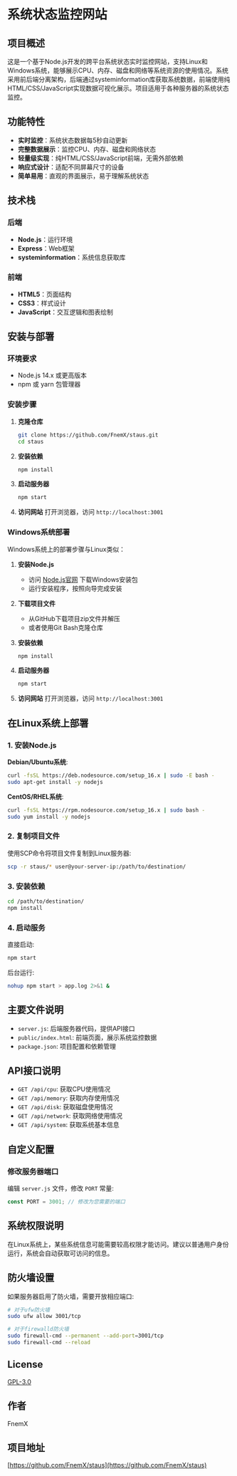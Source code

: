 # 系统状态监控网站

## 项目概述
这是一个基于Node.js开发的跨平台系统状态实时监控网站，支持Linux和Windows系统，能够展示CPU、内存、磁盘和网络等系统资源的使用情况。系统采用前后端分离架构，后端通过systeminformation库获取系统数据，前端使用纯HTML/CSS/JavaScript实现数据可视化展示。项目适用于各种服务器的系统状态监控。

## 功能特性

- **实时监控**：系统状态数据每5秒自动更新
- **完整数据展示**：监控CPU、内存、磁盘和网络状态
- **轻量级实现**：纯HTML/CSS/JavaScript前端，无需外部依赖
- **响应式设计**：适配不同屏幕尺寸的设备
- **简单易用**：直观的界面展示，易于理解系统状态

## 技术栈

### 后端
- **Node.js**：运行环境
- **Express**：Web框架
- **systeminformation**：系统信息获取库

### 前端
- **HTML5**：页面结构
- **CSS3**：样式设计
- **JavaScript**：交互逻辑和图表绘制

## 安装与部署

### 环境要求
- Node.js 14.x 或更高版本
- npm 或 yarn 包管理器

### 安装步骤

1. **克隆仓库**
   ```bash
   git clone https://github.com/FnemX/staus.git
   cd staus
   ```

2. **安装依赖**
   ```bash
   npm install
   ```

3. **启动服务器**
   ```bash
   npm start
   ```

4. **访问网站**
   打开浏览器，访问 `http://localhost:3001`

### Windows系统部署

Windows系统上的部署步骤与Linux类似：

1. **安装Node.js**
   - 访问 [Node.js官网](https://nodejs.org/) 下载Windows安装包
   - 运行安装程序，按照向导完成安装

2. **下载项目文件**
   - 从GitHub下载项目zip文件并解压
   - 或者使用Git Bash克隆仓库

3. **安装依赖**
   ```cmd
   npm install
   ```

4. **启动服务器**
   ```cmd
   npm start
   ```

5. **访问网站**
   打开浏览器，访问 `http://localhost:3001`

## 在Linux系统上部署

### 1. 安装Node.js

**Debian/Ubuntu系统**:
```bash
curl -fsSL https://deb.nodesource.com/setup_16.x | sudo -E bash -
sudo apt-get install -y nodejs
```

**CentOS/RHEL系统**:
```bash
curl -fsSL https://rpm.nodesource.com/setup_16.x | sudo bash -
sudo yum install -y nodejs
```

### 2. 复制项目文件
使用SCP命令将项目文件复制到Linux服务器:
```bash
scp -r staus/* user@your-server-ip:/path/to/destination/
```

### 3. 安装依赖
```bash
cd /path/to/destination/
npm install
```

### 4. 启动服务
直接启动:
```bash
npm start
```

后台运行:
```bash
nohup npm start > app.log 2>&1 &
```

## 主要文件说明

- `server.js`: 后端服务器代码，提供API接口
- `public/index.html`: 前端页面，展示系统监控数据
- `package.json`: 项目配置和依赖管理

## API接口说明

- `GET /api/cpu`: 获取CPU使用情况
- `GET /api/memory`: 获取内存使用情况
- `GET /api/disk`: 获取磁盘使用情况
- `GET /api/network`: 获取网络使用情况
- `GET /api/system`: 获取系统基本信息

## 自定义配置

### 修改服务器端口
编辑 `server.js` 文件，修改 `PORT` 常量:
```javascript
const PORT = 3001; // 修改为您需要的端口
```

## 系统权限说明

在Linux系统上，某些系统信息可能需要较高权限才能访问。建议以普通用户身份运行，系统会自动获取可访问的信息。

## 防火墙设置

如果服务器启用了防火墙，需要开放相应端口:
```bash
# 对于ufw防火墙
sudo ufw allow 3001/tcp

# 对于firewalld防火墙
sudo firewall-cmd --permanent --add-port=3001/tcp
sudo firewall-cmd --reload
```

## License

[GPL-3.0](LICENSE)

## 作者

FnemX

## 项目地址

[https://github.com/FnemX/staus](https://github.com/FnemX/staus)